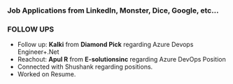 ### **Job Applications from LinkedIn, Monster, Dice, Google, etc...**



### **FOLLOW UPS**
- Follow up: **Kalki** from **Diamond Pick** regarding Azure Devops Engineer+.Net
- Reachout: **Apul R** from **E-solutionsinc** regarding Azure DevOps Position
- Connected with Shushank regarding positions.
- Worked on Resume.